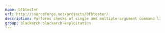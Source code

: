 ```yaml
---
name: bfbtester
url: http://sourceforge.net/projects/bfbtester/
description: Performs checks of single and multiple argument command line overflows and environment variable overflows.
group: blackarch blackarch-exploitation
---
```

